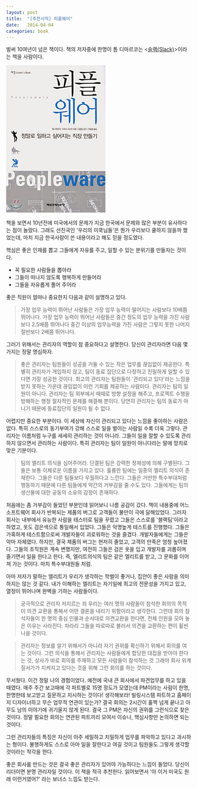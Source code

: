 ```yaml
---
layout: post
title:  "[추천서적] 피플웨어"
date:   2014-04-04
categories: book
---
```

벌써 10여년이 넘은 책이다.
책의 저자중에 한명이 톰 디마르코는 <[슬랙(Slack)](/book/2013/08/13/2013-08-13-book-slack)>이라는 책을 사람이다.

![peopleware](/assets/images/peopleware.jpg)

책을 보면서 10년전에 미국에서의 문제가 지금 한국에서 문제와 많은 부분이 유사하다는 점이 놀랐다.
그래도 선진국인 '우리의 미쿡님들'은 뭔가 우리보다 쿨하지 않을까 했었는데, 마치 지금 한국사람이 쓴 내용이라고 해도 믿을 정도였다.

핵심은 좋은 인재를 뽑고 그들에게 자유를 주고, 일할 수 있는 분위기를 만들자는 것이다.

- 꼭 필요한 사람들을 뽑아라
- 그들이 떠나지 않도록 행복하게 만들어라
- 그들을 자유롭게 풀어 주어라


좋은 직원이 얼마나 중요한지 다음과 같이 설명하고 있다.

>가장 업무 능력이 뛰어난 사람들은 가장 업무 능력이 떨어지는 사람보다 10배쯤 뛰어나다.
가장 업무 능력이 뛰어난 사람들은 중간 정도의 업무 능력을 가진 사람보다 2.5배쯤 뛰어나다
중간 이상의 업무능력을 가진 사람은 그렇지 못한 나머지 절반보다 2배쯤 뛰어나다.

그러기 위해서는 관리자의 역할이 참 중요하다고 설명한다.
당신이 관리자라면 다음 몇 가지는 정말 명심하자.

>좋은 관리자는 팀원들이 성공을 거둘 수 있는 작은 업무를 끊임없이 제공한다.
특별히 관리자가 개입하지 않고, 팀이 동료 집단으로 다정하고 친밀하게 일할 수 있다면 가장 성공한 것이다.
최고의 관리자는 팀원들이 '관리되고 있다'라는 느낌을 받지 못하는 가운데 끊임없이 이런 기회를 제공하는 사람이다.
관리자는 팀의 일원이 아니다. 관리자는 팀 외부에서 때때로 방향 설정을 해주고, 프로젝트 수행을 방해하는 행정 절차적인 문제를 해결해 뿐이다.
당연히 관리자는 팀의 동료가 아니기 때문에 동료집단의 일원이 될 수 없다.

어렵지만 중요한 부분이다. 이 세상에 자신이 관리되고 있다는 느낌을 좋아하는 사람은 없다. 특히 스스로의 동기부여가 강해 스스로 일을 벌이는 사람일 수록 더욱 그렇다.
관리자는 이름처럼 누구를 세세히 관리하는 것이 아니라. 그들이 일을 잘할 수 있도록 관리하지 않으면서 관리하는 사람이다.
특히 관리자는 팀이 일원이 아니다라는 말에 망치로 맞은 기분이다.

>팀의 엘리트 의식을 심어주어라.
단결된 팀은 강력한 정체성에 의해 구별된다.
그들은 보통 이체로운 이름을 가지고 있다. 훌륭한 팀에는 일종의 엘리트 의식이 존재한다.
그들은 다른 팀들보다 우월하다고 느낀다. 그들은 거만한 특수부대처럼 행동하기 때문에 다른 팀들에게 약간의 거부감을 줄 수도 있다. 그들에게는 팀의 생산물에 대한 공동의 소유의 감정이 존재하다.

처음에는 좀 거부감이 들었던 부분인데 읽어보니 나름 공감이 갔다.
책이 내용중에 어느 소프트웨어 회사가 반복되는 제품의 버그로 고객들이 불만이 극에 달해있었다.
그러자 회사는 내부에서 유능한 사람을 테스터로 팀을 꾸렸고 그들은 스스로를 '블랙팀'이라고 하였고,
옷도 검은색으로 통일해서 입었다. 그들은 악명높게 테스트를 진행했다. 그들은 가혹하게 테스트함으로써
개발자들이 괴로워하는 것을 즐겼다. 개발자들에게는 그들은 악마 자체였다.
하지만, 결국 제품의 버그는 현저히 줄었고, 고객의 만족은 엄청 높아졌다. 그들의 조직원은 계속 변했지만, 여전히 그들은 검은 옷을 입고 개발자를 괴롭히며 즐기면서 일을 한다고 한다.
즉, 엘리트의식의 팀은 같은 엘리트를 받고, 그 문화를 이어져 가는 것이다. 마치 특수부대원들 처럼.

아마 저자가 말하는 엘리트가 우리가 생각하는 학벌이 좋거나, 집안이 좋은 사람을 의미하지는 않는 것 같다. 내가 이해하는 엘리트는 자기일에 최고의 전문성을 가지고 있고, 열정이 뛰어나며 완벽을 기하는 사람들이다.

>궁극적으로 관리자 저지르는 죄
우리는 여러 명의 사람들이 참석한 회의의 목적이 의견 교환을 통해서 어떤 결론을 내리기 위함이라고
생각한다. 그런데 회의 참석자들이 한 명의 중심 인물과 순서대로 의견교환을 한다면, 전체 인원을 모아 놓은 이유는 사라진다.
차라리 그들을 따로따로 불러서 의견을 교환하는 편이 휠씬 나을 것이다.

>관리자는 정보를 알기 위해서가 아니라 자기 권위를 확신하기 위해서 회의를 여는 것이다.
그런 의식을 통해서 관리자는 사람들에게 합당한 대접을 받아야 한다는 것, 상사가 바로 회의를 주재하고
모든 사람들이 참석하는 것 그래야 회사 위계질서가가 지켜지고 있다는 것을 위해 그런 회의를 하는 것이다.

무서웠다. 이건 정말 나의 경험이었다.
예전에 국내 큰 회사에서 파견업무를 하고 있을 때였다. 매주 주간 보고때에 각 파트별로 15명 정도가 모였는데 PM이라는 사람이 한명, 한명한테 보고받고 질문하고 지시하는 것이다!
생각해보라! 빌링시스템 파트하고 홈페이지 디자이너하고 무슨 업무적 연관이 있는가? 결국 회의는 2시간이 훌쩍 넘게 끝나고 아무도 남의 이야기에 귀기울지 않게 된다.
결국 그 PM은 자신의 권위를 그런식으로 찾은 것이다. 정말 필요한 회의는 연관된 파트끼리 모여서 이슈나, 핵심사항만 논의하면 되는 것이다.

그런 관리자들의 특징은 자신이 아주 세밀하고 치밀하게 업무를 파악하고 있다고 과시하는 형이다.
불행하게도 스스로 아마 일을 잘한다고 여길 것이고 팀원들도 그렇게 생각할 것이라는 착각을 한다.

좋은 회사를 만드는 것은 결국 좋은 관리자가 있어야 가능하다는 느낌이 들었다.
당신이 리더이면 분명 관리자일 것이다. 이 책을 적극 추천한다.
읽어보면서 '아 이거 미국도 원래 이런거였어?' 라는 보너스 느낌도 받는다.

